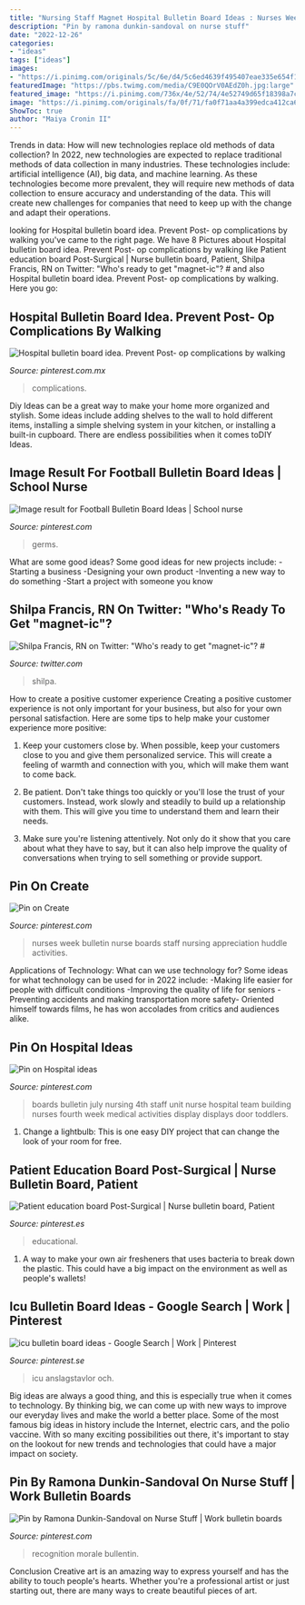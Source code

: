 ```yaml
---
title: "Nursing Staff Magnet Hospital Bulletin Board Ideas : Nurses Week Bulletin Nurse Boards Staff Nursing Appreciation Huddle Activities"
description: "Pin by ramona dunkin-sandoval on nurse stuff"
date: "2022-12-26"
categories:
- "ideas"
tags: ["ideas"]
images:
- "https://i.pinimg.com/originals/5c/6e/d4/5c6ed4639f495407eae335e654f136b8.jpg"
featuredImage: "https://pbs.twimg.com/media/C9E0QOrV0AEdZ0h.jpg:large"
featured_image: "https://i.pinimg.com/736x/4e/52/74/4e52749d65f18398a7cbdbe41236bed4--nurses-week-bulletin-boards.jpg"
image: "https://i.pinimg.com/originals/fa/0f/71/fa0f71aa4a399edca412ca6730a940e9.jpg"
ShowToc: true
author: "Maiya Cronin II"
---
```



Trends in data: How will new technologies replace old methods of data collection?
In 2022, new technologies are expected to replace traditional methods of data collection in many industries. These technologies include: artificial intelligence (AI), big data, and machine learning. As these technologies become more prevalent, they will require new methods of data collection to ensure accuracy and understanding of the data. This will create new challenges for companies that need to keep up with the change and adapt their operations.

	

		
looking for Hospital bulletin board idea. Prevent Post- op complications by walking you've came to the right page. We have 8 Pictures about Hospital bulletin board idea. Prevent Post- op complications by walking like Patient education board Post-Surgical | Nurse bulletin board, Patient, Shilpa Francis, RN on Twitter: &quot;Who&#039;s ready to get &quot;magnet-ic&quot;? # and also Hospital bulletin board idea. Prevent Post- op complications by walking. Here you go:
		
    
## Hospital Bulletin Board Idea. Prevent Post- Op Complications By Walking

<img loading=lazy src="https://i.pinimg.com/originals/60/cd/b6/60cdb6eeb1f5f428856e71aebba210cc.jpg" onerror="this.onerror=null;this.src='https://tse4.mm.bing.net/th?id=OIP.46Un1h_Lypatt3KHykzIGQHaLH&amp;pid=15.1';" alt="Hospital bulletin board idea. Prevent Post- op complications by walking">

_Source: pinterest.com.mx_

>complications. 

	

Diy Ideas can be a great way to make your home more organized and stylish. Some ideas include adding shelves to the wall to hold different items, installing a simple shelving system in your kitchen, or installing a built-in cupboard. There are endless possibilities when it comes toDIY Ideas.

    
## Image Result For Football Bulletin Board Ideas | School Nurse

<img loading=lazy src="https://i.pinimg.com/originals/5c/6e/d4/5c6ed4639f495407eae335e654f136b8.jpg" onerror="this.onerror=null;this.src='https://tse1.mm.bing.net/th?id=OIP.rd2h7jgZ3cMyKY2f92eanAHaFj&amp;pid=15.1';" alt="Image result for Football Bulletin Board Ideas | School nurse">

_Source: pinterest.com_

>germs. 

	

What are some good ideas?
Some good ideas for new projects include: 
-Starting a business 
-Designing your own product 
-Inventing a new way to do something 
-Start a project with someone you know

    
## Shilpa Francis, RN On Twitter: &quot;Who&#039;s Ready To Get &quot;magnet-ic&quot;? #

<img loading=lazy src="https://pbs.twimg.com/media/C9E0QOrV0AEdZ0h.jpg:large" onerror="this.onerror=null;this.src='https://tse1.mm.bing.net/th?id=OIP.CGjYfJ_U3I1Akdoau7UNgwHaFj&amp;pid=15.1';" alt="Shilpa Francis, RN on Twitter: &quot;Who&#039;s ready to get &quot;magnet-ic&quot;? #">

_Source: twitter.com_

>shilpa. 

	

How to create a positive customer experience
Creating a positive customer experience is not only important for your business, but also for your own personal satisfaction. Here are some tips to help make your customer experience more positive:
1. Keep your customers close by. When possible, keep your customers close to you and give them personalized service. This will create a feeling of warmth and connection with you, which will make them want to come back.

2. Be patient. Don't take things too quickly or you'll lose the trust of your customers. Instead, work slowly and steadily to build up a relationship with them. This will give you time to understand them and learn their needs.

3. Make sure you're listening attentively. Not only do it show that you care about what they have to say, but it can also help improve the quality of conversations when trying to sell something or provide support.

    
## Pin On Create

<img loading=lazy src="https://i.pinimg.com/736x/4e/52/74/4e52749d65f18398a7cbdbe41236bed4--nurses-week-bulletin-boards.jpg" onerror="this.onerror=null;this.src='https://tse2.mm.bing.net/th?id=OIP.1SYWsUSJvGdhjz0Iao7R8AHaFi&amp;pid=15.1';" alt="Pin on Create">

_Source: pinterest.com_

>nurses week bulletin nurse boards staff nursing appreciation huddle activities. 

	

Applications of Technology: What can we use technology for?
Some ideas for what technology can be used for in 2022 include: 
-Making life easier for people with difficult conditions 
-Improving the quality of life for seniors 
-Preventing accidents and making transportation more safety- Oriented himself towards films, he has won accolades from critics and audiences alike.

    
## Pin On Hospital Ideas

<img loading=lazy src="https://i.pinimg.com/originals/fa/0f/71/fa0f71aa4a399edca412ca6730a940e9.jpg" onerror="this.onerror=null;this.src='https://tse2.mm.bing.net/th?id=OIP.SHvIm-_2FzBJwkS8OK4rfwHaFi&amp;pid=15.1';" alt="Pin on Hospital ideas">

_Source: pinterest.com_

>boards bulletin july nursing 4th staff unit nurse hospital team building nurses fourth week medical activities display displays door toddlers. 

	

1. Change a lightbulb: This is one easy DIY project that can change the look of your room for free.

    
## Patient Education Board Post-Surgical | Nurse Bulletin Board, Patient

<img loading=lazy src="https://i.pinimg.com/736x/d1/73/68/d17368638a43e81e3291f7e3b4e2e6d4.jpg" onerror="this.onerror=null;this.src='https://tse2.mm.bing.net/th?id=OIP._qzH0fVv0gjoWL_Zpw9PnAHaJ3&amp;pid=15.1';" alt="Patient education board Post-Surgical | Nurse bulletin board, Patient">

_Source: pinterest.es_

>educational. 

	

1. A way to make your own air fresheners that uses bacteria to break down the plastic. This could have a big impact on the environment as well as people's wallets! 

    
## Icu Bulletin Board Ideas - Google Search | Work | Pinterest

<img loading=lazy src="https://s-media-cache-ak0.pinimg.com/originals/d9/b5/81/d9b581913a6a5c436d0f15dbe9a5a93a.jpg" onerror="this.onerror=null;this.src='https://tse3.mm.bing.net/th?id=OIP.uBF7TqmjBZd6BJyfXRk55wHaFk&amp;pid=15.1';" alt="icu bulletin board ideas - Google Search | Work | Pinterest">

_Source: pinterest.se_

>icu anslagstavlor och. 

	

Big ideas are always a good thing, and this is especially true when it comes to technology. By thinking big, we can come up with new ways to improve our everyday lives and make the world a better place. Some of the most famous big ideas in history include the Internet, electric cars, and the polio vaccine. With so many exciting possibilities out there, it's important to stay on the lookout for new trends and technologies that could have a major impact on society.

    
## Pin By Ramona Dunkin-Sandoval On Nurse Stuff | Work Bulletin Boards

<img loading=lazy src="https://i.pinimg.com/736x/51/6f/18/516f187b6dade8569971b6d2f909b5c1.jpg" onerror="this.onerror=null;this.src='https://tse3.mm.bing.net/th?id=OIP.45o6pxRL4u6qjf276k9KHAHaF6&amp;pid=15.1';" alt="Pin by Ramona Dunkin-Sandoval on Nurse Stuff | Work bulletin boards">

_Source: pinterest.com_

>recognition morale bullentin. 

	

Conclusion
Creative art is an amazing way to express yourself and has the ability to touch people's hearts. Whether you're a professional artist or just starting out, there are many ways to create beautiful pieces of art.

